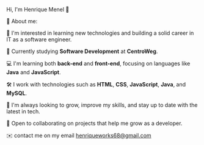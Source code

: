 Hi, I'm Henrique Menel 👋

🌟 About me: 

🧠 I'm interested in learning new technologies and building a solid career in IT as a software engineer.
 
💼 Currently studying **Software Development** at **CentroWeg**.

💻 I'm learning both **back-end** and **front-end**, focusing on languages like **Java** and **JavaScript**.
 
🛠️ I work with technologies such as **HTML**, **CSS**, **JavaScript**, **Java**, and **MySQL**.
 
🚀 I'm always looking to grow, improve my skills, and stay up to date with the latest in tech.
 
🎯 Open to collaborating on projects that help me grow as a developer.

✉️ contact me on my email henriqueworks68@gmail.com
